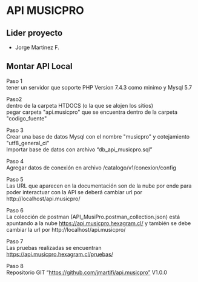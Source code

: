 # API MUSICPRO

## Lider proyecto
 - Jorge Martínez F.
 
## Montar API Local

Paso 1   
tener un servidor que soporte PHP Version 7.4.3 como minimo y Mysql 5.7

Paso2   
dentro de la carpeta HTDOCS (o la que se alojen los sitios)   
pegar carpeta "api.musicpro" que se encuentra dentro de la carpeta "codigo_fuente"

Paso 3   
Crear una base de datos Mysql con el nombre "musicpro" y cotejamiento "utf8_general_ci"   
Importar base de datos con archivo “db_api_musicpro.sql”

Paso 4   
Agregar datos de conexión en archivo /catalogo/v1/conexion/config

Paso 5   
Las URL que aparecen en la documentación son de la nube por ende para poder interactuar con la API se deberá cambiar url por http://localhost/api.musicpro/ 

Paso 6   
La colección de postman (API_MusiPro.postman_collection.json) está apuntando a la nube https://api.musicpro.hexagram.cl/ y también se debe cambiar la url por http://localhost/api.musicpro/

Paso 7   
Las pruebas realizadas se encuentran https://api.musicpro.hexagram.cl/pruebas/

Paso 8   
Repositorio GIT “https://github.com/jmartifi/api.musicpro” V1.0.0


 
